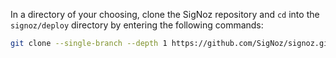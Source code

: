 In a directory of your choosing, clone the SigNoz repository and `cd` into the `signoz/deploy` directory by entering the following commands:
  ```bash
git clone --single-branch --depth 1 https://github.com/SigNoz/signoz.git && cd signoz/deploy/
  ```
